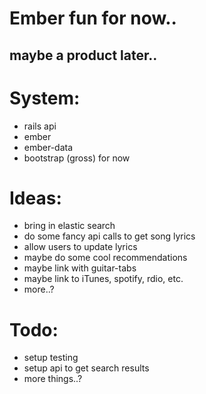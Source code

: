 # Ember fun for now..
## maybe a product later..


# System:
- rails api
- ember
- ember-data
- bootstrap (gross) for now

# Ideas:
- bring in elastic search
- do some fancy api calls to get song lyrics
- allow users to update lyrics
- maybe do some cool recommendations
- maybe link with guitar-tabs
- maybe link to iTunes, spotify, rdio, etc.
- more..?

# Todo:
- setup testing
- setup api to get search results
- more things..?
